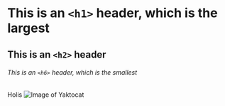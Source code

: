 # This is an `<h1>` header, which is the largest
## This is an `<h2>` header
###### This is an `<h6>` header, which is the smallest
Holis
![Image of Yaktocat](https://octodex.github.com/images/yaktocat.png)
